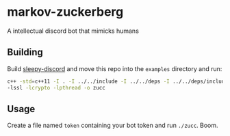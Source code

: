 # markov-zuckerberg
A intellectual discord bot that mimicks humans

## Building
Build [sleepy-discord](https://github.com/yourWaifu/sleepy-discord.git) and move this repo into the `examples` directory and run:

```sh
c++ -std=c++11 -I . -I ../../include -I ../../deps -I ../../deps/include -I ../../include/sleepy_discord/IncludeNonexistent main.cpp -L../../buildtools -L/usr/lib -lsleepy_discord -lcpr -lcurl
-lssl -lcrypto -lpthread -o zucc
```

## Usage
Create a file named `token` containing your bot token and run `./zucc`. Boom.
